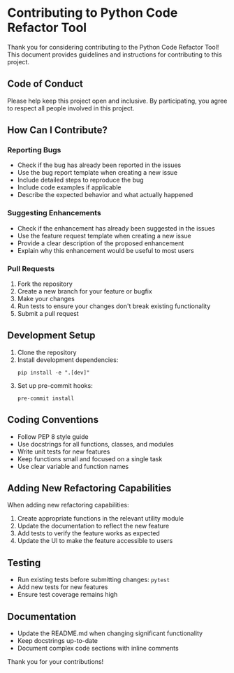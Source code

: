 # Contributing to Python Code Refactor Tool

Thank you for considering contributing to the Python Code Refactor Tool! This document provides guidelines and instructions for contributing to this project.

## Code of Conduct

Please help keep this project open and inclusive. By participating, you agree to respect all people involved in this project.

## How Can I Contribute?

### Reporting Bugs

- Check if the bug has already been reported in the issues
- Use the bug report template when creating a new issue
- Include detailed steps to reproduce the bug
- Include code examples if applicable
- Describe the expected behavior and what actually happened

### Suggesting Enhancements

- Check if the enhancement has already been suggested in the issues
- Use the feature request template when creating a new issue
- Provide a clear description of the proposed enhancement
- Explain why this enhancement would be useful to most users

### Pull Requests

1. Fork the repository
2. Create a new branch for your feature or bugfix
3. Make your changes
4. Run tests to ensure your changes don't break existing functionality
5. Submit a pull request

## Development Setup

1. Clone the repository
2. Install development dependencies:
   ```
   pip install -e ".[dev]"
   ```
3. Set up pre-commit hooks:
   ```
   pre-commit install
   ```

## Coding Conventions

- Follow PEP 8 style guide
- Use docstrings for all functions, classes, and modules
- Write unit tests for new features
- Keep functions small and focused on a single task
- Use clear variable and function names

## Adding New Refactoring Capabilities

When adding new refactoring capabilities:

1. Create appropriate functions in the relevant utility module
2. Update the documentation to reflect the new feature
3. Add tests to verify the feature works as expected
4. Update the UI to make the feature accessible to users

## Testing

- Run existing tests before submitting changes: `pytest`
- Add new tests for new features
- Ensure test coverage remains high

## Documentation

- Update the README.md when changing significant functionality
- Keep docstrings up-to-date
- Document complex code sections with inline comments

Thank you for your contributions!
